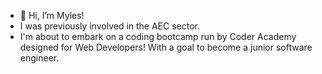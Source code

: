- 👋 Hi, I’m Myles!
- I was previously involved in the AEC sector.
- I'm about to embark on a coding bootcamp run by Coder Academy designed for Web Developers! With a goal to become a junior software engineer.

<!---
MylesTaylor5/MylesTaylor5 is a ✨ special ✨ repository because its `README.md` (this file) appears on your GitHub profile.
You can click the Preview link to take a look at your changes.
--->
